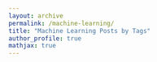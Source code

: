 ```yaml
---
layout: archive
permalink: /machine-learning/
title: "Machine Learning Posts by Tags"
author_profile: true
mathjax: true
---
```


